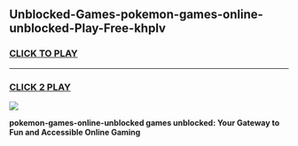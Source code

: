 
## Unblocked-Games-pokemon-games-online-unblocked-Play-Free-khplv
<h3>
<a href="https://premium76.site?title=pokemon-games-online-unblocked&ref=20A">CLICK TO PLAY</a></h3>
<hr>

<h3>
<a href="https://premium76.site?title=pokemon-games-online-unblocked&ref=20A">CLICK 2 PLAY</a>
  
</h3>

<a href="https://premium76.site?title=pokemon-games-online-unblocked&ref=20A"><img src="https://clearcache.store/games.png"></a>


**pokemon-games-online-unblocked games unblocked: Your Gateway to Fun and Accessible Online Gaming**
